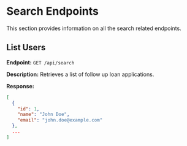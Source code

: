 # Search Endpoints

This section provides information on all the search related endpoints.

## List Users

**Endpoint:** `GET /api/search`

**Description:** Retrieves a list of follow up loan applications.

**Response:**

```json
[
  {
    "id": 1,
    "name": "John Doe",
    "email": "john.doe@example.com"
  },
  ...
]
